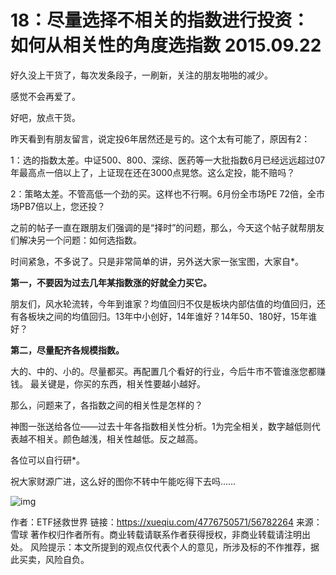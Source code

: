# 18：尽量选择不相关的指数进行投资：如何从相关性的角度选指数  2015.09.22


好久没上干货了，每次发条段子，一刷新，关注的朋友啪啪的减少。

感觉不会再爱了。

好吧，放点干货。

昨天看到有朋友留言，说定投6年居然还是亏的。这个太有可能了，原因有2：

1：选的指数太差。中证500、800、深综、医药等一大批指数6月已经远远超过07年最高点一倍以上了，上证现在还在3000点晃悠。这么定投，能不赔吗？

2：策略太差。不管高低一个劲的买。这样也不行啊。6月份全市场PE 72倍，全市场PB7倍以上，您还投？

之前的帖子一直在跟朋友们强调的是“择时”的问题，那么，今天这个帖子就帮朋友们解决另一个问题：如何选指数。


时间紧急，不多说了。只是非常简单的讲，另外送大家一张宝图，大家自*。

**第一，不要因为过去几年某指数涨的好就全力买它。**

朋友们，风水轮流转，今年到谁家？均值回归不仅是板块内部估值的均值回归，还有各板块之间的均值回归。13年中小创好，14年谁好？14年50、180好，15年谁好？

**第二，尽量配齐各规模指数。**

大的、中的、小的。尽量都买。再配置几个看好的行业，今后牛市不管谁涨您都赚钱。
最关键是，你买的东西，相关性要越小越好。


那么，问题来了，各指数之间的相关性是怎样的？


神图一张送给各位——过去十年各指数相关性分析。1为完全相关，数字越低则代表越不相关。颜色越浅，相关性越低。反之越高。

各位可以自行研*。

祝大家财源广进，这么好的图你不转中午能吃得下去吗……


![img](https://xqimg.imedao.com/14ff31ade5e1f633fa86d710.jpg!800.jpg)

作者：ETF拯救世界
链接：https://xueqiu.com/4776750571/56782264
来源：雪球
著作权归作者所有。商业转载请联系作者获得授权，非商业转载请注明出处。
风险提示：本文所提到的观点仅代表个人的意见，所涉及标的不作推荐，据此买卖，风险自负。